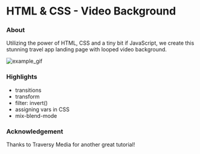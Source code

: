 # HTML & CSS - Video Background

### About

Utilizing the power of HTML, CSS and a tiny bit if JavaScript, we create this stunning travel app landing page with looped video background.

![example_gif](./example.gif)


### Highlights

* transitions
* transform
* filter: invert()
* assigning vars in CSS
* mix-blend-mode

### Acknowledgement 

Thanks to Traversy Media for another great tutorial!

